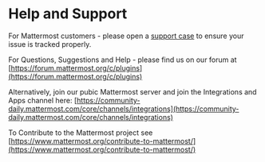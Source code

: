 # Help and Support

For Mattermost customers - please open a [support case](https://mattermost.zendesk.com/hc/en-us/requests/new) to ensure your issue is tracked properly.

For Questions, Suggestions and Help - please find us on our forum at [https://forum.mattermost.org/c/plugins](https://forum.mattermost.org/c/plugins)

Alternatively, join our pubic Mattermost server and join the Integrations and Apps channel here: [https://community-daily.mattermost.com/core/channels/integrations](https://community-daily.mattermost.com/core/channels/integrations)

To Contribute to the Mattermost project see [https://www.mattermost.org/contribute-to-mattermost/](https://www.mattermost.org/contribute-to-mattermost/)

